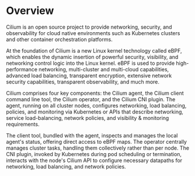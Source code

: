 # Overview
Cilium is an open source project to provide networking, security, and observability for cloud native environments such as Kubernetes clusters and other container orchestration platforms.

At the foundation of Cilium is a new Linux kernel technology called eBPF, which enables the dynamic insertion of powerful security, visibility, and networking control logic into the Linux kernel. eBPF is used to provide high-performance networking, multi-cluster and multi-cloud capabilities, advanced load balancing, transparent encryption, extensive network security capabilities, transparent observability, and much more.

Cilium comprises four key components: the Cilium agent, the Cilium client command line tool, the Cilium operator, and the Cilium CNI plugin. The agent, running on all cluster nodes, configures networking, load balancing, policies, and monitoring via Kubernetes or APIs that describe networking, service load-balancing, network policies, and visibility & monitoring requirements.

The client tool, bundled with the agent, inspects and manages the local agent's status, offering direct access to eBPF maps. The operator centrally manages cluster tasks, handling them collectively rather than per node. The CNI plugin, invoked by Kubernetes during pod scheduling or termination, interacts with the node's Cilium API to configure necessary datapaths for networking, load balancing, and network policies.
